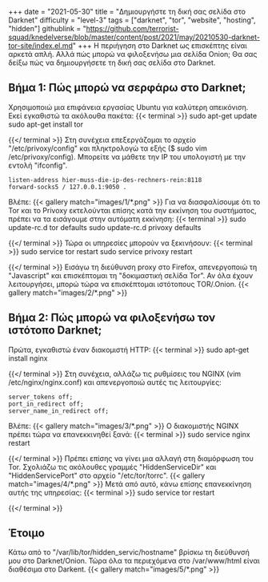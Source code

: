 +++
date = "2021-05-30"
title = "Δημιουργήστε τη δική σας σελίδα στο Darknet"
difficulty = "level-3"
tags = ["darknet", "tor", "website", "hosting", "hidden"]
githublink = "https://github.com/terrorist-squad/knedelverse/blob/master/content/post/2021/may/20210530-darknet-tor-site/index.el.md"
+++
Η περιήγηση στο Darknet ως επισκέπτης είναι αρκετά απλή. Αλλά πώς μπορώ να φιλοξενήσω μια σελίδα Onion; Θα σας δείξω πώς να δημιουργήσετε τη δική σας σελίδα στο Darknet.
## Βήμα 1: Πώς μπορώ να σερφάρω στο Darknet;
Χρησιμοποιώ μια επιφάνεια εργασίας Ubuntu για καλύτερη απεικόνιση. Εκεί εγκαθιστώ τα ακόλουθα πακέτα:
{{< terminal >}}
sudo apt-get update
sudo apt-get install tor 

{{</ terminal >}}
Στη συνέχεια επεξεργάζομαι το αρχείο "/etc/privoxy/config" και πληκτρολογώ τα εξής ($ sudo vim /etc/privoxy/config). Μπορείτε να μάθετε την IP του υπολογιστή με την εντολή "ifconfig".
```
listen-address hier-muss-die-ip-des-rechners-rein:8118
forward-socks5 / 127.0.0.1:9050 .

```
Βλέπε:
{{< gallery match="images/1/*.png" >}}
Για να διασφαλίσουμε ότι το Tor και το Privoxy εκτελούνται επίσης κατά την εκκίνηση του συστήματος, πρέπει να τα εισάγουμε στην αυτόματη εκκίνηση:
{{< terminal >}}
sudo update-rc.d tor defaults
sudo update-rc.d privoxy defaults

{{</ terminal >}}
Τώρα οι υπηρεσίες μπορούν να ξεκινήσουν:
{{< terminal >}}
sudo service tor restart
sudo service privoxy restart

{{</ terminal >}}
Εισάγω τη διεύθυνση proxy στο Firefox, απενεργοποιώ τη "Javascript" και επισκέπτομαι τη "δοκιμαστική σελίδα Tor". Αν όλα έχουν λειτουργήσει, μπορώ τώρα να επισκέπτομαι ιστότοπους TOR/.Onion.
{{< gallery match="images/2/*.png" >}}

## Βήμα 2: Πώς μπορώ να φιλοξενήσω τον ιστότοπο Darknet;
Πρώτα, εγκαθιστώ έναν διακομιστή HTTP:
{{< terminal >}}
sudo apt-get install nginx

{{</ terminal >}}
Στη συνέχεια, αλλάζω τις ρυθμίσεις του NGINX (vim /etc/nginx/nginx.conf) και απενεργοποιώ αυτές τις λειτουργίες:
```
server_tokens off;
port_in_redirect off;
server_name_in_redirect off;

```
Βλέπε:
{{< gallery match="images/3/*.png" >}}
Ο διακομιστής NGINX πρέπει τώρα να επανεκκινηθεί ξανά:
{{< terminal >}}
sudo service nginx restart

{{</ terminal >}}
Πρέπει επίσης να γίνει μια αλλαγή στη διαμόρφωση του Tor. Σχολιάζω τις ακόλουθες γραμμές "HiddenServiceDir" και "HiddenServicePort" στο αρχείο "/etc/tor/torrc".
{{< gallery match="images/4/*.png" >}}
Μετά από αυτό, κάνω επίσης επανεκκίνηση αυτής της υπηρεσίας:
{{< terminal >}}
sudo service tor restart

{{</ terminal >}}

## Έτοιμο
Κάτω από το "/var/lib/tor/hidden_servic/hostname" βρίσκω τη διεύθυνσή μου στο Darknet/Onion. Τώρα όλα τα περιεχόμενα στο /var/www/html είναι διαθέσιμα στο Darkent.
{{< gallery match="images/5/*.png" >}}
